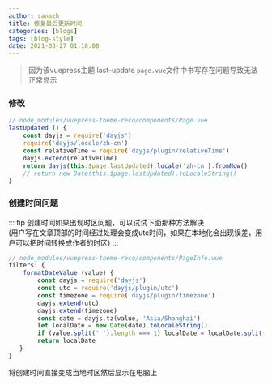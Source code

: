 ```yaml
---
author: sanmzh
title: 修复最后更新时间
categories: [blogs]
tags: [blog-style]
date: 2021-03-27 01:18:08
---
```


<Boxx changeTime="30000"/>

> 因为该vuepress主题 last-update `page.vue`文件中书写存在问题导致无法正常显示

### 修改
```js
// node_modules/vuepress-theme-reco/components/Page.vue
lastUpdated () {
    const dayjs = require('dayjs')
    require('dayjs/locale/zh-cn')
    const relativeTime = require('dayjs/plugin/relativeTime')
    dayjs.extend(relativeTime)
    return dayjs(this.$page.lastUpdated).locale('zh-cn').fromNow()
    // return new Date(this.$page.lastUpdated).toLocaleString()
}
```

### 创建时间问题
::: tip
创建时间如果出现时区问题，可以试试下面那种方法解决<br>
(用户写在文章顶部的时间经过处理会变成utc时间，如果在本地化会出现误差，用户可以把时间转换成作者的时区)
:::
```js
// node_modules/vuepress-theme-reco/components/PageInfo.vue
filters: {
    formatDateValue (value) {
        const dayjs = require('dayjs')
        const utc = require('dayjs/plugin/utc')
        const timezone = require('dayjs/plugin/timezone')
        dayjs.extend(utc)
        dayjs.extend(timezone)
        const date = dayjs.tz(value, 'Asia/Shanghai')
        let localDate = new Date(date).toLocaleString()
        if (value.split(' ').length === 1) localDate = localDate.split(' ')[0]
        return localDate
   }
}
```
将创建时间直接变成当地时区然后显示在电脑上